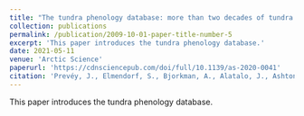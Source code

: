 ```yaml
---
title: "The tundra phenology database: more than two decades of tundra phenology responses to climate change"
collection: publications
permalink: /publication/2009-10-01-paper-title-number-5
excerpt: 'This paper introduces the tundra phenology database.'
date: 2021-05-11
venue: 'Arctic Science'
paperurl: 'https://cdnsciencepub.com/doi/full/10.1139/as-2020-0041'
citation: 'Prevéy, J., Elmendorf, S., Bjorkman, A., Alatalo, J., Ashton, I., Assmann, J., Björk, R.G., Björkman, M.P., Cannone, N., Carbognani, M. and Chisholm, C., et al., 2021. The tundra phenology database: More than two decades of tundra phenology responses to climate change. Arctic Science, (ja).'
---
```


This paper introduces the tundra phenology database.
